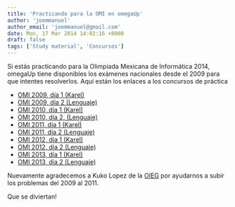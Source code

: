 ```yaml
---
title: 'Practicando para la OMI en omegaUp'
author: 'joemmanuel'
author_email: 'joemmanuel@gmail.com'
date: Mon, 17 Mar 2014 14:02:16 +0000
draft: false
tags: ['Study material', 'Concursos']
---
```


Si estás practicando para la Olimpiada Mexicana de Informática 2014, omegaUp tiene disponibles los exámenes nacionales desde el 2009 para que intentes resolverlos. Aquí están los enlaces a los concursos de práctica

*   [OMI 2009, día 1 (Karel)](https://omegaup.com/arena/OMI2009D1/practice/)
*   [OMI 2009, día 2 (Lenguaje)](https://omegaup.com/arena/OMI2009D2/practice/)
*   [OMI 2010, día 1 (Karel)](https://omegaup.com/arena/OMI2010D1/practice/)
*   [OMI 2010, día 2, (Lenguaje)](https://omegaup.com/arena/OMI2010D2/practice/)
*   [OMI 2011, día 1 (Karel)](https://omegaup.com/arena/OMI2011D1/practice/)
*   [OMI 2011, día 2 (Lenguaje)](https://omegaup.com/arena/OMI2011D2/practice/)
*   [OMI 2012, día 1 (Karel)](https://omegaup.com/arena/OMI2012DIA1/practice/)
*   [OMI 2012, día 2 (Lenguaje)](https://omegaup.com/arena/OMI2012DIA2/practice/)
*   [OMI 2013, día 1 (Karel)](https://omegaup.com/arena/OMI2013DIA1/practice/)
*   [OMI 2013, día 2 (Lenguaje)](https://omegaup.com/arena/OMI2013DIA2/practice/)

Nuevamente agradecemos a Kuko Lopez de la [OIEG](http://www.cimat.mx/oieg/orig/2013/) por ayudarnos a subir los problemas del 2009 al 2011.

Que se diviertan!